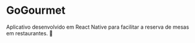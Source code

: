 # GoGourmet
Aplicativo desenvolvido em React Native para facilitar a reserva de mesas em restaurantes. 🚀
